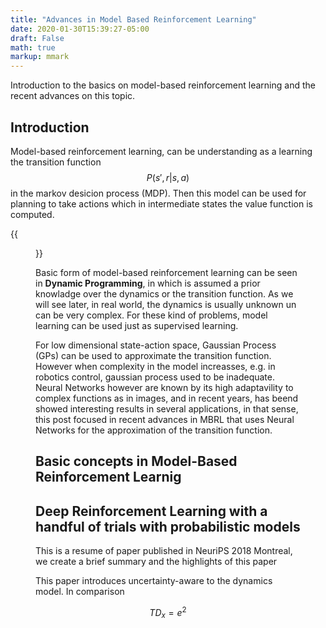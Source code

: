 ```yaml
---
title: "Advances in Model Based Reinforcement Learning"
date: 2020-01-30T15:39:27-05:00
draft: False
math: true
markup: mmark
---
```


Introduction to the basics on model-based reinforcement learning and the recent advances on this topic.

<!--more-->
## Introduction

Model-based reinforcement learning, can be understanding as a learning the transition function $$P(s', r|s,a)$$ in the markov desicion process (MDP). Then this model can be used for planning to take actions which in intermediate states the value function is computed.

{{<figure src="https://ericktornero.github.io/blog/images/squeme_mbmg.png" alt="fig-mbmf-sq" position="center" 
    caption="Figure 1. Interaction Model, Experience & Value/Policy. Image taken from [1]" captionPosition="center"
    style="border-radius: 8px;" >}}

Basic form of model-based reinforcement learning can be seen in **Dynamic Programming**, in which is assumed a prior knowladge over the dynamics or the transition function. As we will see later, in real world, the dynamics is usually unknown un can be very complex. For these kind of problems, model learning can be used just as supervised learning.

For low dimensional state-action space, Gaussian Process (GPs) can be used to approximate the transition function. However when complexity in the model increasses, e.g. in robotics control, gaussian process used to be inadequate. Neural Networks however are known by its high adaptavility to complex functions as in images, and in recent years, has beend showed interesting results in several applications, in that sense, this post focused in recent advances in MBRL that uses Neural Networks for the approximation of the transition function.

## Basic concepts in Model-Based Reinforcement Learnig



## Deep Reinforcement Learning with a handful of trials with probabilistic models

This is a resume of paper published in NeuriPS 2018 Montreal, we create a brief summary and the highlights of this paper

This paper introduces uncertainty-aware to the dynamics model. In comparison

$$TD_x = e^2$$